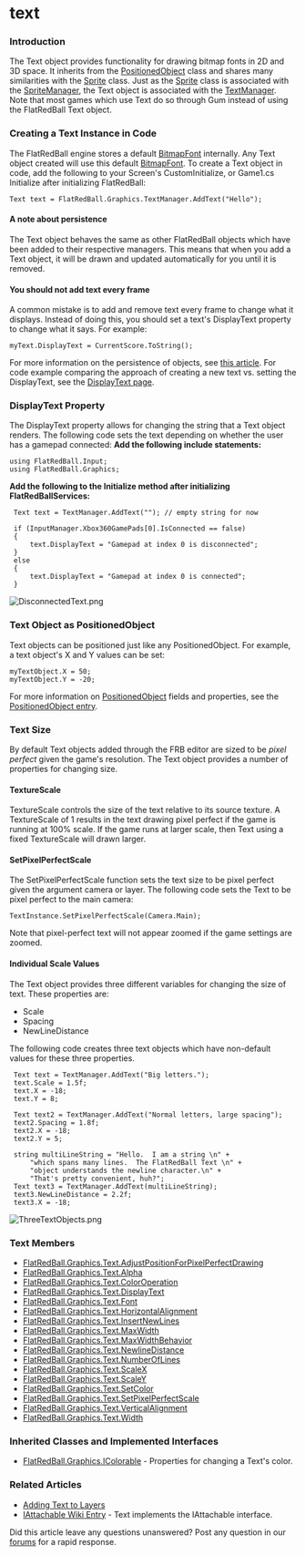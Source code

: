 # text

### Introduction

The Text object provides functionality for drawing bitmap fonts in 2D and 3D space. It inherits from the [PositionedObject](../../../../frb/docs/index.php) class and shares many similarities with the [Sprite](../../../../frb/docs/index.php) class. Just as the [Sprite](../../../../frb/docs/index.php) class is associated with the [SpriteManager](../../../../frb/docs/index.php), the Text object is associated with the [TextManager](../../../../frb/docs/index.php). Note that most games which use Text do so through Gum instead of using the FlatRedBall Text object.

### Creating a Text Instance in Code

The FlatRedBall engine stores a default [BitmapFont](../../../../frb/docs/index.php) internally. Any Text object created will use this default [BitmapFont](../../../../frb/docs/index.php). To create a Text object in code, add the following to your Screen's CustomInitialize, or Game1.cs Initialize after initializing FlatRedBall:

```lang:c#
Text text = FlatRedBall.Graphics.TextManager.AddText("Hello");
```

#### A note about persistence

The Text object behaves the same as other FlatRedBall objects which have been added to their respective managers. This means that when you add a Text object, it will be drawn and updated automatically for you until it is removed.

#### You **should not add text every frame**

A common mistake is to add and remove text every frame to change what it displays. Instead of doing this, you should set a text's DisplayText property to change what it says. For example:

```
myText.DisplayText = CurrentScore.ToString();
```

For more information on the persistence of objects, see [this article](../../../../frb/docs/index.php#A\_note\_about\_persistence). For code example comparing the approach of creating a new text vs. setting the DisplayText, see the [DisplayText page](../../../../frb/docs/index.php).

### DisplayText Property

The DisplayText property allows for changing the string that a Text object renders. The following code sets the text depending on whether the user has a gamepad connected: **Add the following include statements:**

```
using FlatRedBall.Input;
using FlatRedBall.Graphics;
```

**Add the following to the Initialize method after initializing FlatRedBallServices:**

```
 Text text = TextManager.AddText(""); // empty string for now

 if (InputManager.Xbox360GamePads[0].IsConnected == false)
 {
     text.DisplayText = "Gamepad at index 0 is disconnected";
 }
 else
 {
     text.DisplayText = "Gamepad at index 0 is connected";
 }
```

![DisconnectedText.png](../../../../media/migrated\_media-DisconnectedText.png)

### Text Object as PositionedObject

Text objects can be positioned just like any PositionedObject. For example, a text object's X and Y values can be set:

```lang:c#
myTextObject.X = 50;
myTextObject.Y = -20;
```

For more information on [PositionedObject](../../../../documentation/api/flatredball/positionedobject.md) fields and properties, see the [PositionedObject entry](../../../../documentation/api/flatredball/positionedobject.md).

### Text Size

By default Text objects added through the FRB editor are sized to be _pixel perfect_ given the game's resolution. The Text object provides a number of properties for changing size.

#### TextureScale

TextureScale controls the size of the text relative to its source texture. A TextureScale of 1 results in the text drawing pixel perfect if the game is running at 100% scale. If the game runs at larger scale, then Text using a fixed TextureScale will drawn larger.

#### SetPixelPerfectScale

The SetPixelPerfectScale function sets the text size to be pixel perfect given the argument camera or layer. The following code sets the Text to be pixel perfect to the main camera:

```
TextInstance.SetPixelPerfectScale(Camera.Main);
```

Note that pixel-perfect text will not appear zoomed if the game settings are zoomed. &#x20;

#### Individual Scale Values

The Text object provides three different variables for changing the size of text. These properties are:

* Scale
* Spacing
* NewLineDistance

The following code creates three text objects which have non-default values for these three properties.

```
 Text text = TextManager.AddText("Big letters.");
 text.Scale = 1.5f;
 text.X = -18;
 text.Y = 8;

 Text text2 = TextManager.AddText("Normal letters, large spacing");
 text2.Spacing = 1.8f;
 text2.X = -18;
 text2.Y = 5;

 string multiLineString = "Hello.  I am a string \n" +
     "which spans many lines.  The FlatRedBall Text \n" +
     "object understands the newline character.\n" +
     "That's pretty convenient, huh?";
 Text text3 = TextManager.AddText(multiLineString);
 text3.NewLineDistance = 2.2f;
 text3.X = -18;
```

![ThreeTextObjects.png](../../../../media/migrated\_media-ThreeTextObjects.png)

### Text Members

* [FlatRedBall.Graphics.Text.AdjustPositionForPixelPerfectDrawing](../../../../frb/docs/index.php)
* [FlatRedBall.Graphics.Text.Alpha](../../../../frb/docs/index.php)
* [FlatRedBall.Graphics.Text.ColorOperation](../../../../frb/docs/index.php)
* [FlatRedBall.Graphics.Text.DisplayText](../../../../frb/docs/index.php)
* [FlatRedBall.Graphics.Text.Font](../../../../frb/docs/index.php)
* [FlatRedBall.Graphics.Text.HorizontalAlignment](../../../../frb/docs/index.php)
* [FlatRedBall.Graphics.Text.InsertNewLines](../../../../frb/docs/index.php)
* [FlatRedBall.Graphics.Text.MaxWidth](../../../../frb/docs/index.php)
* [FlatRedBall.Graphics.Text.MaxWidthBehavior](../../../../frb/docs/index.php)
* [FlatRedBall.Graphics.Text.NewlineDistance](../../../../frb/docs/index.php)
* [FlatRedBall.Graphics.Text.NumberOfLines](../../../../frb/docs/index.php)
* [FlatRedBall.Graphics.Text.ScaleX](../../../../frb/docs/index.php)
* [FlatRedBall.Graphics.Text.ScaleY](../../../../frb/docs/index.php)
* [FlatRedBall.Graphics.Text.SetColor](../../../../frb/docs/index.php)
* [FlatRedBall.Graphics.Text.SetPixelPerfectScale](../../../../frb/docs/index.php)
* [FlatRedBall.Graphics.Text.VerticalAlignment](../../../../frb/docs/index.php)
* [FlatRedBall.Graphics.Text.Width](../../../../frb/docs/index.php)

### Inherited Classes and Implemented Interfaces

* [FlatRedBall.Graphics.IColorable](../../../../frb/docs/index.php) - Properties for changing a Text's color.

### Related Articles

* [Adding Text to Layers](../../../../frb/docs/index.php#Adding\_Text\_to\_Layers)
* [IAttachable Wiki Entry](../../../../frb/docs/index.php) - Text implements the IAttachable interface.

Did this article leave any questions unanswered? Post any question in our [forums](../../../../frb/forum.md) for a rapid response.
